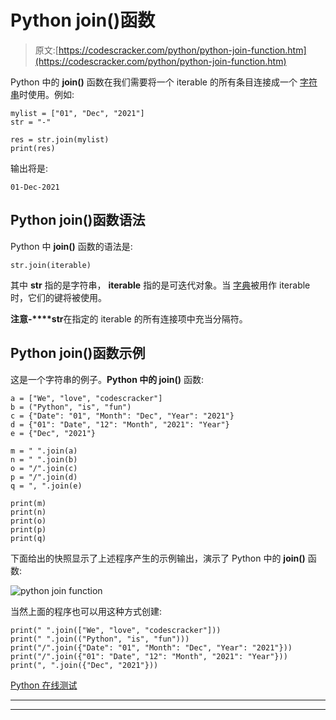 # Python join()函数

> 原文:[https://codescracker.com/python/python-join-function.htm](https://codescracker.com/python/python-join-function.htm)

Python 中的 **join()** 函数在我们需要将一个 iterable 的所有条目连接成一个 [字符串](/python/python-strings.htm)时使用。例如:

```
mylist = ["01", "Dec", "2021"]
str = "-"

res = str.join(mylist)
print(res)
```

输出将是:

```
01-Dec-2021
```

## Python join()函数语法

Python 中 **join()** 函数的语法是:

```
str.join(iterable)
```

其中 **str** 指的是字符串， **iterable** 指的是可迭代对象。当 [字典](/python/python-dictionary.htm)被用作 iterable 时，它们的键将被使用。

**注意-****str**在指定的 iterable 的所有连接项中充当分隔符。

## Python join()函数示例

这是一个字符串的例子。**Python 中的 join()** 函数:

```
a = ["We", "love", "codescracker"]
b = ("Python", "is", "fun")
c = {"Date": "01", "Month": "Dec", "Year": "2021"}
d = {"01": "Date", "12": "Month", "2021": "Year"}
e = {"Dec", "2021"}

m = " ".join(a)
n = " ".join(b)
o = "/".join(c)
p = "/".join(d)
q = ", ".join(e)

print(m)
print(n)
print(o)
print(p)
print(q)
```

下面给出的快照显示了上述程序产生的示例输出，演示了 Python 中的 **join()** 函数:

![python join function](../Images/b39075a68f8bdcc785490d4fc16f837b.png)

当然上面的程序也可以用这种方式创建:

```
print(" ".join(["We", "love", "codescracker"]))
print(" ".join(("Python", "is", "fun")))
print("/".join({"Date": "01", "Month": "Dec", "Year": "2021"}))
print("/".join({"01": "Date", "12": "Month", "2021": "Year"}))
print(", ".join({"Dec", "2021"}))
```

[Python 在线测试](/exam/showtest.php?subid=10)

* * *

* * *